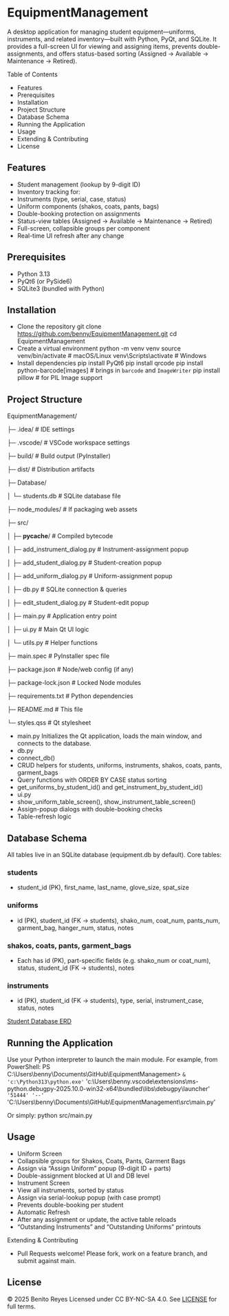 # EquipmentManagement

A desktop application for managing student equipment—uniforms, instruments, and related inventory—built with Python, PyQt, and SQLite. It provides a full-screen UI for viewing and assigning items, prevents double-assignments, and offers status-based sorting (Assigned → Available → Maintenance → Retired).

Table of Contents
- Features
- Prerequisites
- Installation
- Project Structure
- Database Schema
- Running the Application
- Usage
- Extending & Contributing
- License

## Features
- Student management (lookup by 9-digit ID)
- Inventory tracking for:
- Instruments (type, serial, case, status)
- Uniform components (shakos, coats, pants, bags)
- Double-booking protection on assignments
- Status-view tables (Assigned → Available → Maintenance → Retired)
- Full-screen, collapsible groups per component
- Real-time UI refresh after any change

## Prerequisites
- Python 3.13
- PyQt6 (or PySide6)
- SQLite3 (bundled with Python)

## Installation
- Clone the repository
git clone https://github.com/benny/EquipmentManagement.git
cd EquipmentManagement
- Create a virtual environment
python -m venv venv
source venv/bin/activate    # macOS/Linux
venv\Scripts\activate       # Windows
- Install dependencies
pip install PyQt6
pip install qrcode
pip install python-barcode[images]   # brings in `barcode` and `ImageWriter`
pip install pillow                  # for PIL Image support



## Project Structure

EquipmentManagement/

├─ .idea/                         # IDE settings

├─ .vscode/                       # VSCode workspace settings

├─ build/                         # Build output (PyInstaller)

├─ dist/                          # Distribution artifacts

├─ Database/

│  └─ students.db                 # SQLite database file

├─ node_modules/                  # If packaging web assets

├─ src/

│  ├─ __pycache__/                # Compiled bytecode

│  ├─ add_instrument_dialog.py    # Instrument-assignment popup

│  ├─ add_student_dialog.py       # Student-creation popup

│  ├─ add_uniform_dialog.py       # Uniform-assignment popup

│  ├─ db.py                       # SQLite connection & queries

│  ├─ edit_student_dialog.py      # Student-edit popup

│  ├─ main.py                     # Application entry point

│  ├─ ui.py                       # Main Qt UI logic

│  └─ utils.py                    # Helper functions

├─ main.spec                      # PyInstaller spec file

├─ package.json                   # Node/web config (if any)

├─ package-lock.json              # Locked Node modules

├─ requirements.txt               # Python dependencies

├─ README.md                      # This file

└─ styles.qss                     # Qt stylesheet




- main.py
Initializes the Qt application, loads the main window, and connects to the database.
- db.py
- connect_db()
- CRUD helpers for students, uniforms, instruments, shakos, coats, pants, garment_bags
- Query functions with ORDER BY CASE status sorting
- get_uniforms_by_student_id() and get_instrument_by_student_id()
- ui.py
- show_uniform_table_screen(), show_instrument_table_screen()
- Assign-popup dialogs with double-booking checks
- Table-refresh logic

## Database Schema
All tables live in an SQLite database (equipment.db by default). Core tables:
### students
- student_id (PK), first_name, last_name, glove_size, spat_size
### uniforms
- id (PK), student_id (FK → students),
shako_num, coat_num, pants_num, garment_bag, hanger_num,
status, notes
### shakos, coats, pants, garment_bags
- Each has id (PK), part-specific fields (e.g. shako_num or coat_num),
status, student_id (FK → students), notes
### instruments
- id (PK), student_id (FK → students), type, serial, instrument_case,
status, notes

[Student Database ERD](https://github.com/BenitoReyes/EquipmentManagement/blob/main/Database%20ERD.md)

## Running the Application
Use your Python interpreter to launch the main module. For example, from PowerShell:
PS C:\Users\benny\Documents\GitHub\EquipmentManagement> `
  & 'c:\Python313\python.exe' `
    'c:\Users\benny\.vscode\extensions\ms-python.debugpy-2025.10.0-win32-x64\bundled\libs\debugpy\launcher' `
    '51444' '--' `
    'C:\Users\benny\Documents\GitHub\EquipmentManagement\src\main.py'
    
Or simply:
python src/main.py



## Usage
- Uniform Screen
- Collapsible groups for Shakos, Coats, Pants, Garment Bags
- Assign via “Assign Uniform” popup (9-digit ID + parts)
- Double-assignment blocked at UI and DB level
- Instrument Screen
- View all instruments, sorted by status
- Assign via serial-lookup popup (with case prompt)
- Prevents double-booking per student
- Automatic Refresh
- After any assignment or update, the active table reloads
- “Outstanding Instruments” and “Outstanding Uniforms” printouts

Extending & Contributing
- Pull Requests welcome! Please fork, work on a feature branch, and submit against main.

## License

© 2025 Benito Reyes 
Licensed under CC BY-NC-SA 4.0. See [LICENSE](LICENSE) for full terms.
